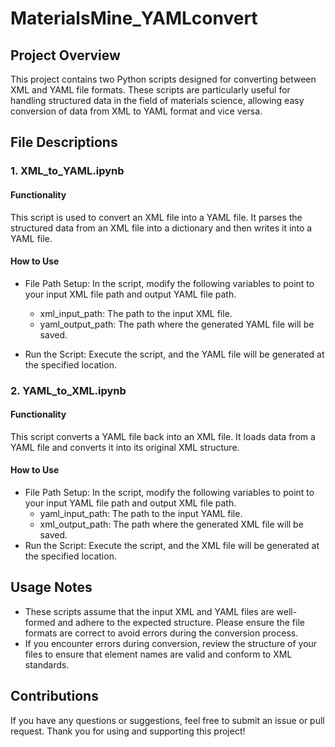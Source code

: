 # MaterialsMine_YAMLconvert

## Project Overview
This project contains two Python scripts designed for converting between XML and YAML file formats. These scripts are particularly useful for handling structured data in the field of materials science, allowing easy conversion of data from XML to YAML format and vice versa.

## File Descriptions
### 1. XML_to_YAML.ipynb
#### Functionality
This script is used to convert an XML file into a YAML file. It parses the structured data from an XML file into a dictionary and then writes it into a YAML file.

#### How to Use
- File Path Setup: In the script, modify the following variables to point to your input XML file path and output YAML file path.
  - xml_input_path: The path to the input XML file.
  - yaml_output_path: The path where the generated YAML file will be saved.

- Run the Script: Execute the script, and the YAML file will be generated at the specified location.

### 2. YAML_to_XML.ipynb
#### Functionality
This script converts a YAML file back into an XML file. It loads data from a YAML file and converts it into its original XML structure.

#### How to Use
- File Path Setup: In the script, modify the following variables to point to your input YAML file path and output XML file path.
  - yaml_input_path: The path to the input YAML file.
  - xml_output_path: The path where the generated XML file will be saved.
- Run the Script: Execute the script, and the XML file will be generated at the specified location.

## Usage Notes
- These scripts assume that the input XML and YAML files are well-formed and adhere to the expected structure. Please ensure the file formats are correct to avoid errors during the conversion process.
- If you encounter errors during conversion, review the structure of your files to ensure that element names are valid and conform to XML standards.

## Contributions
If you have any questions or suggestions, feel free to submit an issue or pull request. Thank you for using and supporting this project!




